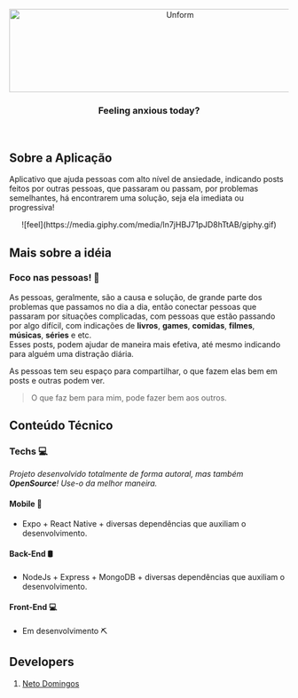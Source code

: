 <p align="center">	
  <img src="https://user-images.githubusercontent.com/49910898/77866050-b37ef180-7207-11ea-8c6b-4e2b1bbfecf5.png" height="150" width="600" alt="Unform" />
</p>	
<h3 align="center">	
   	Feeling anxious today?
</h3>	

<br>	

## Sobre a Aplicação	
Aplicativo que ajuda pessoas com alto nível de ansiedade, indicando posts feitos por outras pessoas, que passaram ou passam, por problemas semelhantes, há encontrarem uma solução, seja ela imediata ou progressiva!
<div align="center">
  ![feel](https://media.giphy.com/media/ln7jHBJ71pJD8hTtAB/giphy.gif)
</div>

## Mais sobre a idéia

### Foco nas pessoas! 👥	
As pessoas, geralmente, são a causa e solução, de grande parte dos problemas que passamos no dia a dia, então conectar pessoas que passaram por situações complicadas, com pessoas que estão passando por algo difícil, com indicações de **livros**, **games**, **comidas**, **filmes**, **músicas**, **séries** e etc.  
Esses posts, podem ajudar de maneira mais efetiva, até mesmo indicando para alguém uma distração diária.

As pessoas tem seu espaço para compartilhar, o que fazem elas bem em posts e outras podem ver.

> O que faz bem para mim, pode fazer bem aos outros.

## Conteúdo Técnico

### Techs 💻
*Projeto desenvolvido totalmente de forma autoral, mas também **OpenSource**! Use-o da melhor maneira.*

#### Mobile 📱
* Expo + React Native + diversas dependências que auxiliam o desenvolvimento.
#### Back-End 🛢
* NodeJs + Express + MongoDB + diversas dependências que auxiliam o desenvolvimento.
#### Front-End 💻
* Em desenvolvimento ⛏


## Developers	
1. [Neto Domingos](https://github.com/netodomingos)	

